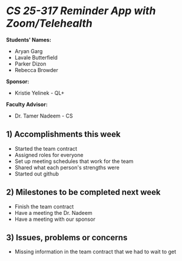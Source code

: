 # *CS 25-317 Reminder App with Zoom/Telehealth*

**Students' Names:**
- Aryan Garg
- Lavale Butterfield
- Parker Dizon
- Rebecca Browder

**Sponsor:**
- Kristie Yelinek - QL+

**Faculty Advisor:**
- Dr. Tamer Nadeem - CS

## 1) Accomplishments this week ##
   - Started the team contract
   - Assigned roles for everyone 
   - Set up meeting schedules that work for the team
   - Shared what each person's strengths were
   - Started out github

## 2) Milestones to be completed next week ##
   - Finish the team contract
   - Have a meeting the Dr. Nadeem
   - Have a meeting with our sponsor

## 3) Issues, problems or concerns ##
   - Missing information in the team contract that we had to wait to get
   


